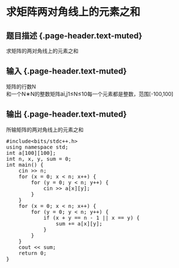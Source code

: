 # 求矩阵两对角线上的元素之和

## 题目描述 {.page-header.text-muted}

<div class="content">
  <p>
    求矩阵的两对角线上的元素之和
  </p>
</div>

## 输入 {.page-header.text-muted}

<div class="content">
  <p>
    矩阵的行数N<br /> 和一个<span id="MathJax-Element-6-Frame" class="MathJax" style="box-sizing: border-box; font-size: 15px; display: inline; font-style: normal; font-weight: normal; line-height: normal; text-indent: 0px; text-align: left; text-transform: none; letter-spacing: normal; word-spacing: normal; overflow-wrap: normal; white-space: nowrap; float: none; direction: ltr; max-width: none; max-height: none; min-width: 0px; min-height: 0px; border: 0px; padding: 0px; margin: 0px; position: relative;" tabindex="0" role="presentation" data-mathml="<math xmlns=&quot;http://www.w3.org/1998/Math/MathML&quot;><mi>N</mi><mo>&#x2217;</mo><mi>N</mi></math>"><span id="MathJax-Span-17" class="math"><span id="MathJax-Span-18" class="mrow"><span id="MathJax-Span-19" class="mi">N</span><span id="MathJax-Span-20" class="mo">∗</span><span id="MathJax-Span-21" class="mi">N</span></span></span></span>的整数矩阵<span id="MathJax-Element-7-Frame" class="MathJax" style="box-sizing: border-box; font-size: 15px; display: inline; font-style: normal; font-weight: normal; line-height: normal; text-indent: 0px; text-align: left; text-transform: none; letter-spacing: normal; word-spacing: normal; overflow-wrap: normal; white-space: nowrap; float: none; direction: ltr; max-width: none; max-height: none; min-width: 0px; min-height: 0px; border: 0px; padding: 0px; margin: 0px; position: relative;" tabindex="0" role="presentation" data-mathml="<math xmlns=&quot;http://www.w3.org/1998/Math/MathML&quot;><msub><mi>a</mi><mrow class=&quot;MJX-TeXAtom-ORD&quot;><mi>i</mi><mo>,</mo><mi>j</mi></mrow></msub><mn>1</mn><mo>&#x2264;</mo><mi>N</mi><mo>&#x2264;</mo><mn>10</mn></math>"><span id="MathJax-Span-22" class="math"><span id="MathJax-Span-23" class="mrow"><span id="MathJax-Span-24" class="msubsup"><span id="MathJax-Span-25" class="mi">a</span><span id="MathJax-Span-26" class="texatom"><span id="MathJax-Span-27" class="mrow"><span id="MathJax-Span-28" class="mi">i</span><span id="MathJax-Span-29" class="mo">,</span><span id="MathJax-Span-30" class="mi">j</span></span></span></span><span id="MathJax-Span-31" class="mn">1</span><span id="MathJax-Span-32" class="mo">≤</span><span id="MathJax-Span-33" class="mi">N</span><span id="MathJax-Span-34" class="mo">≤</span><span id="MathJax-Span-35" class="mn">10</span></span></span></span>每一个元素都是整数，范围[-100,100]
  </p>
</div>

## 输出 {.page-header.text-muted}

<div class="content">
  <p>
    所输矩阵的两对角线上的元素之和
  </p>
</div>

<pre class="EnlighterJSRAW" data-enlighter-language="cpp">#include&lt;bits/stdc++.h&gt;
using namespace std;
int a[100][100];
int n, x, y, sum = 0;
int main() {
    cin &gt;&gt; n;
    for (x = 0; x &lt; n; x++) {
        for (y = 0; y &lt; n; y++) {
            cin &gt;&gt; a[x][y];
        }
    }
    for (x = 0; x &lt; n; x++) {
        for (y = 0; y &lt; n; y++) {
            if (x + y == n - 1 || x == y) {
                sum += a[x][y];
            }
        }
    }
    cout &lt;&lt; sum;
    return 0;
}
</pre>

&nbsp;
